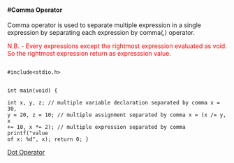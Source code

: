 <h4>#Comma Operator</h4>
<p>Comma operator is used to separate multiple expression in a single expression by separating each expression by comma(,) operator.</p>
<p style="color:red;">N.B. - Every expressions except the rightmost expression evaluated as void. So the rightmost expression return as expresssion value.</p>

<code>
#include&lt;stdio.h&gt;

int main(void) {               
	int x, y, z;   					// multiple variable declaration separated by comma
	x = 30, y = 20, z = 10;  		// multiple assignment separated by comma
	x = (x /= y, x += 10, x *= 2);  // multiple expression  separated by comma
	printf("value of x: %d", x);
	return 0;
}
</code>

<a href="#" class="post pull-right btn btn-sm btn-info" id="dot_operator">Dot Operator <span class="glyphicon glyphicon-forward"></span></a><br><br><br><br><br>